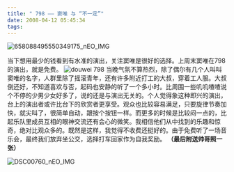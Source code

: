 ```yaml
---
title: " 798 —— 窦唯 与 “不一定”"
date: 2008-04-12 05:45:34
tags:
---
```


![658088495550349175_nEO_IMG](../../../images/2008/04/658088495550349175-neo-img.jpg) 

当下想用最少的钱看到有水准的演出，关注窦唯是很好的选择。上周末窦唯在798的演出，就是免费。 ![douwei 798](../../../images/2008/04/dsc00766-neo-img.jpg) 当晚气氛不算热烈，除了偶尔有几个人叫叫窦唯的名字，人群里除了摇滚青年，还有许多附近打工的大叔，穿着工人服。大叔倒还好，不知道喜欢与否，起码也安静的听了一个多小时。比周围一些叽叽喳喳说个不停的少男少女好多了，说的还是与演出无关的。个人觉得象这种即兴的演出，台上的演出者或许比台下的欣赏者更享受。观众也比较容易满足，只要旋律节奏加快，就尖叫了，很简单自动，跟按个按钮一样。而更多的时候是比较闷一点的，比起乐队里成员互相的眼神交流还有会心的微笑。我相信他们从中找到的乐趣和惊奇，绝对比观众多的。既然是这样，我觉得不收费还挺好的。由于免费听了一场音乐会，最终我们放弃坐公交，选择打车回家作为自我奖励。 
**（最后附送帅哥照一张）** 

![DSC00760_nEO_IMG](../../../images/2008/04/dsc00760-neo-img.jpg)